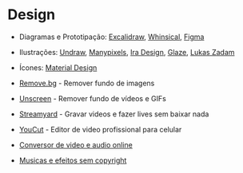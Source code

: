 # Design

- Diagramas e Prototipação: 
  [Excalidraw](https://excalidraw.com),
  [Whinsical](https://whimsical.com),
  [Figma](https://www.figma.com)

- Ilustrações:
  [Undraw](https://undraw.co/illustrations),
  [Manypixels](https://www.manypixels.co/gallery),
  [Ira Design](https://iradesign.io/gallery/illustrations),
  [Glaze](https://www.glazestock.com),
  [Lukas Zadam](https://lukaszadam.com/illustrations)

- Ícones: [Material Design](https://material.io/resources/icons/?style=baseline)

- [Remove.bg](https://www.remove.bg) - Remover fundo de imagens

- [Unscreen](https://www.unscreen.com) - Remover fundo de vídeos e GIFs

- [Streamyard](https://streamyard.com) - Gravar videos e fazer lives sem baixar nada

- [YouCut](https://play.google.com/store/apps/details?id=com.camerasideas.trimmer) - Editor de video profissional para celular

- [Conversor de video e audio online](https://convert-video-online.com/pt)

- [Musicas e efeitos sem copyright](https://www.youtube.com/channel/UCZVzgqp-fRUgyvRAmlm9IxA)
